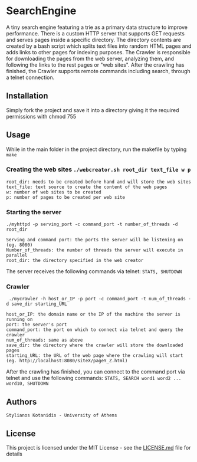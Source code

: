 # SearchEngine

A tiny search engine featuring a trie as a primary data structure to improve performance. There is a custom HTTP server that supports GET requests and serves pages inside a specific directory. The directory contents are created by a bash script which splits text files into random HTML pages and adds links to other pages for indexing purposes. The Crawler is responsible for downloading the pages from the web server, analyzing them, and following the links to the rest pages or "web sites". After the crawling has finished, the Crawler supports remote commands including search, through a telnet connection. 

## Installation

Simply fork the project and save it into a directory giving it the required permissions with chmod 755 <directory name>
  
## Usage

While in the main folder in the project directory, run the makefile by typing ``` make ```

### Creating the web sites ``` ./webcreator.sh root_dir text_file w p ```
    root_dir: needs to be created before hand and will store the web sites
    text_file: text source to create the content of the web pages
    w: number of web sites to be created
    p: number of pages to be created per web site
    
### Starting the server 
``` ./myhttpd -p serving_port -c command_port -t number_of_threads -d root_dir ```

    Serving and command port: the ports the server will be listening on (eg. 8080)
    Number_of_threads: the number of threads the server will execute in parallel
    root_dir: the directory specified in the web creator
    
The server receives the following commands via telnet:
    ``` STATS, SHUTDOWN ```
    
### Crawler
``` ./mycrawler -h host_or_IP -p port -c command_port -t num_of_threads -d save_dir starting_URL```

    host_or_IP: the domain name or the IP of the machine the server is running on
    port: the server's port
    command_port: the port on which to connect via telnet and query the crawler
    num_of_threads: same as above
    save_dir: the directory where the crawler will store the downloaded pages
    starting_URL: the URL of the web page where the crawling will start (eg. http://localhost:8080/siteX/pageY_Z.html) 
    
After the crawling has finished, you can connect to the command port via telnet and use the following commands:
    ```STATS, SEARCH word1 word2 ... word10, SHUTDOWN ```
    
## Authors
    Stylianos Kotanidis - University of Athens
    
## License 

This project is licensed under the MIT License - see the [LICENSE.md](LICENSE.md) file for details
